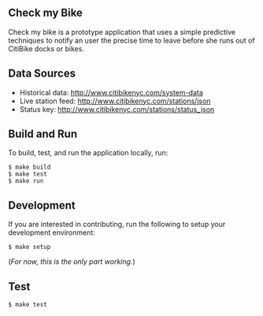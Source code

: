 ## Check my Bike
Check my bike is a prototype application that uses a simple predictive techniques to notify an user the precise time to leave before she runs out of CitiBike docks or bikes.


## Data Sources
* Historical data: http://www.citibikenyc.com/system-data
* Live station feed: http://www.citibikenyc.com/stations/json
* Status key: http://www.citibikenyc.com/stations/status_json

## Build and Run
To build, test, and run the application locally, run:

```
$ make build
$ make test
$ make run
```

## Development
If you are interested in contributing, run the following to setup your development environment:

```
$ make setup
```

(*For now, this is the only part working.*)

## Test
```
$ make test
```
